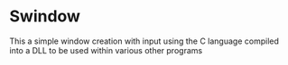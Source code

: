 # Swindow
This a simple window creation with input using the C language compiled into a DLL to be used within various other programs
